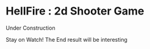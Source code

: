 # HellFire : 2d Shooter Game

Under Construction

Stay on Watch! The End result will be interesting

